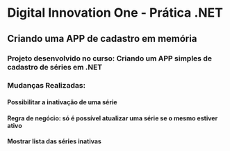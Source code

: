 # Digital Innovation One - Prática .NET

## Criando uma APP de cadastro em memória

### Projeto desenvolvido no curso: Criando um APP simples de cadastro de séries em .NET

### Mudanças Realizadas:

#### Possibilitar a inativação de uma série
#### Regra de negócio: só é possível atualizar uma série se o mesmo estiver ativo
#### Mostrar lista das séries inativas
